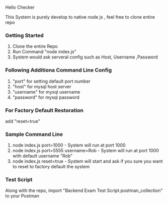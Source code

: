 Hello Checker

This System is purely develop to native node js , feel free to clone entire repo

### Getting Started ###
1. Clone the entire Repo
2. Run Command "node index.js"
3. System would ask serveral config such as Host, Username ,Password

### Following Additiona Command Line Config ###
1. "port" for setting default port number
2. "host" for mysql host server
3. "username" for mysql username
4. "password" for mysql password

### For Factory Default Restoration ###
add "reset=true"

### Sample Command Line ###
1. node index.js port=1000                 - System will run at port 1000
2. node index.js port=5555 username=Rob    - System will run at port 1000 with default username "Rob" 
3. node index.js reset=true                - System will start and ask if you sure you want to reset to factory default the system

### Test Script ###
Along with the repo, import "Backend Exam Test Script.postman_collection" to your Postman